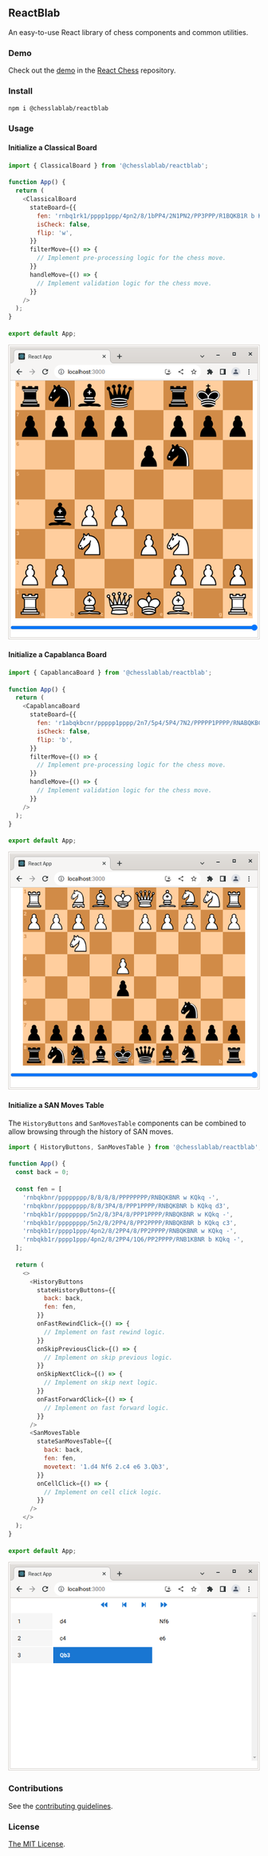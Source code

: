 ## ReactBlab

An easy-to-use React library of chess components and common utilities.

### Demo

Check out the [demo](https://www.chesslablab.com/) in the [React Chess](https://github.com/chesslablab/react-chess) repository.

### Install

```
npm i @chesslablab/reactblab
```

### Usage

#### Initialize a Classical Board

```js
import { ClassicalBoard } from '@chesslablab/reactblab';

function App() {
  return (
    <ClassicalBoard
      stateBoard={{
        fen: 'rnbq1rk1/pppp1ppp/4pn2/8/1bPP4/2N1PN2/PP3PPP/R1BQKB1R b KQ -',
        isCheck: false,
        flip: 'w',
      }}
      filterMove={() => {
        // Implement pre-processing logic for the chess move.
      }}
      handleMove={() => {
        // Implement validation logic for the chess move.
      }}
    />
  );
}

export default App;
```

![Figure 1](/assets/figure_01.png)

#### Initialize a Capablanca Board

```js
import { CapablancaBoard } from '@chesslablab/reactblab';

function App() {
  return (
    <CapablancaBoard
      stateBoard={{
        fen: 'r1abqkbcnr/ppppp1pppp/2n7/5p4/5P4/7N2/PPPPP1PPPP/RNABQKBC1R w KQkq -',
        isCheck: false,
        flip: 'b',
      }}
      filterMove={() => {
        // Implement pre-processing logic for the chess move.
      }}
      handleMove={() => {
        // Implement validation logic for the chess move.
      }}
    />
  );
}

export default App;
```

![Figure 2](/assets/figure_02.png)

#### Initialize a SAN Moves Table

The `HistoryButtons` and `SanMovesTable` components can be combined to allow browsing
through the history of SAN moves.

```js
import { HistoryButtons, SanMovesTable } from '@chesslablab/reactblab';

function App() {
  const back = 0;

  const fen = [
    'rnbqkbnr/pppppppp/8/8/8/8/PPPPPPPP/RNBQKBNR w KQkq -',
    'rnbqkbnr/pppppppp/8/8/3P4/8/PPP1PPPP/RNBQKBNR b KQkq d3',
    'rnbqkb1r/pppppppp/5n2/8/3P4/8/PPP1PPPP/RNBQKBNR w KQkq -',
    'rnbqkb1r/pppppppp/5n2/8/2PP4/8/PP2PPPP/RNBQKBNR b KQkq c3',
    'rnbqkb1r/pppp1ppp/4pn2/8/2PP4/8/PP2PPPP/RNBQKBNR w KQkq -',
    'rnbqkb1r/pppp1ppp/4pn2/8/2PP4/1Q6/PP2PPPP/RNB1KBNR b KQkq -',
  ];

  return (
    <>
      <HistoryButtons
        stateHistoryButtons={{
          back: back,
          fen: fen,
        }}
        onFastRewindClick={() => {
          // Implement on fast rewind logic.
        }}
        onSkipPreviousClick={() => {
          // Implement on skip previous logic.
        }}
        onSkipNextClick={() => {
          // Implement on skip next logic.
        }}
        onFastForwardClick={() => {
          // Implement on fast forward logic.
        }}
      />
      <SanMovesTable
        stateSanMovesTable={{
          back: back,
          fen: fen,
          movetext: '1.d4 Nf6 2.c4 e6 3.Qb3',
        }}
        onCellClick={() => {
          // Implement on cell click logic.
        }}
      />
    </>
  );
}

export default App;
```

![Figure 3](/assets/figure_03.png)

### Contributions

See the [contributing guidelines](https://github.com/chesslablab/reactblab/blob/master/CONTRIBUTING.md).

### License

[The MIT License](https://github.com/chesslablab/react-chess/blob/master/LICENSE).
